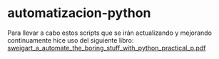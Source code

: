# automatizacion-python
Para llevar a cabo estos scripts que se irán actualizando y mejorando continuamente hice uso del siguiente libro: 
[sweigart_a_automate_the_boring_stuff_with_python_practical_p.pdf](https://github.com/gianmromero/automatizacion-python/files/12667860/sweigart_a_automate_the_boring_stuff_with_python_practical_p.pdf)
